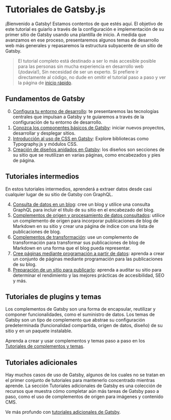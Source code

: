 # Tutoriales de Gatsby.js

¡Bienvenido a Gatsby! Estamos contentos de que estés aquí. El objetivo de este tutorial es guiarlo a través de la configuración e implementación de su primer sitio de Gatsby usando una plantilla de inicio. A medida que avanzamos en ese proceso, presentaremos algunos temas de desarrollo web más generales y repasaremos la estructura subyacente de un sitio de Gatsby.

> El tutorial completo está destinado a ser lo más accesible posible para las personas sin mucha experiencia en desarrollo web (¡todavía!), Sin necesidad de ser un experto. Si prefiere ir directamente al código, no dude en omitir el tutorial paso a paso y ver la página de [inicio rápido](https://www.gatsbyjs.com/docs/quick-start/).

## Fundamentos de Gatsby

0. [Configura tu entorno de desarrollo](): te presentaremos las tecnologías centrales que impulsan a Gatsby y te guiaremos a través de la configuración de tu entorno de desarrollo.
1. [Conozca los componentes básicos de Gatsby](): iniciar nuevos proyectos, desarrollar y desplegar sitios.
2. [Introducción al uso de CSS en Gatsby](): Explore bibliotecas como Typography.js y módulos CSS.
3. [Creación de diseños anidados en Gatsby](): los diseños son secciones de su sitio que se reutilizan en varias páginas, como encabezados y pies de página.

## Tutoriales intermedios

En estos tutoriales intermedios, aprenderá a extraer datos desde casi cualquier lugar de su sitio de Gatsby con GraphQL.

4. [Consulta de datos en un blog](): cree un blog y utilice una consulta GraphQL para incluir el título de su sitio en el encabezado del blog.
5. [Complementos de origen y procesamiento de datos consultados](): utilice un complemento de origen para incorporar publicaciones de blog de Markdown en su sitio y crear una página de índice con una lista de publicaciones de blog.
6. [Complementos de transformación](): use un complemento de transformación para transformar sus publicaciones de blog de Markdown en una forma que el blog pueda representar.
7. [Cree páginas mediante programación a partir de datos](): aprenda a crear un conjunto de páginas mediante programación para las publicaciones de su blog.
8. [Preparación de un sitio para publicarlo](): aprenda a auditar su sitio para determinar el rendimiento y las mejores prácticas de accesibilidad, SEO y más.

## Tutoriales de plugins y temas

Los complementos de Gatsby son una forma de encapsular, reutilizar y componer funcionalidades, como el suministro de datos. Los temas de Gatsby son un tipo de complemento que abstrae su configuración predeterminada (funcionalidad compartida, origen de datos, diseño) de su sitio y en un paquete instalable.

Aprenda a crear y usar complementos y temas paso a paso en los [Tutoriales de complementos y temas]().

## Tutoriales adicionales

Hay muchos casos de uso de Gatsby, algunos de los cuales no se tratan en el primer conjunto de tutoriales para mantenerlo concentrado mientras aprende. La sección Tutoriales adicionales de Gatsby es una colección de recursos que muestra cómo completar aún más tareas de Gatsby paso a paso, como el uso de complementos de origen para imágenes y contenido CMS.

Ve más profundo con [tutoriales adicionales de Gatsby]().
